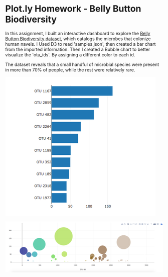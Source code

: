 # Plot.ly Homework - Belly Button Biodiversity

In this assignment, I built an interactive dashboard to explore the [Belly Button Biodiversity dataset](http://robdunnlab.com/projects/belly-button-biodiversity/), which catalogs the microbes that colonize human navels.  I Used D3 to read 'samples.json', then created a bar chart from the imported information.  Then I created a Bubble chart to better visualize  the 'otu_ids'.  By assigning a different color to each id. 

The dataset reveals that a small handful of microbial species were present in more than 70% of people, while the rest were relatively rare.



  ![bar Chart](bar_chart_01.png)



![Bubble Chart](bubble_chart.png)


